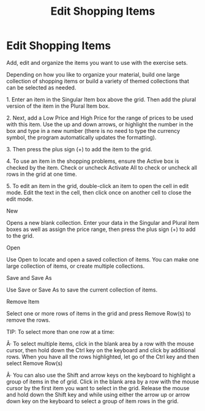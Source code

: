 ﻿---
title: Edit Shopping Items
category: reference
---

# Edit Shopping Items

Add, edit and organize the items you want to use with the exercise sets.

Depending on how you like to organize your material, build one large collection of shopping items or build a variety of themed collections that can be selected as needed.

1\. Enter an item in the Singular Item box above the grid. Then add the plural version of the item in the Plural Item box.

2\. Next, add a Low Price and High Price for the range of prices to be used with this item. Use the up and down arrows, or highlight the number in the box and type in a new number (there is no need to type the currency symbol, the program automatically updates the formatting).

3\. Then press the plus sign (+) to add the item to the grid.

4\. To use an item in the shopping problems, ensure the Active box is checked by the item. Check or uncheck Activate All to check or uncheck all rows in the grid at one time.

5\. To edit an item in the grid, double-click an item to open the cell in edit mode. Edit the text in the cell, then click once on another cell to close the edit mode.

New

Opens a new blank collection. Enter your data in the Singular and Plural item boxes as well as assign the price range, then press the plus sign (+) to add to the grid.

Open

Use Open to locate and open a saved collection of items. You can make one large collection of items, or create multiple collections.

Save and Save As

Use Save or Save As to save the current collection of items.

Remove Item

Select one or more rows of items in the grid and press Remove Row(s) to remove the rows.

TIP: To select more than one row at a time:

Â· To select multiple items, click in the blank area by a row with the mouse cursor, then hold down the Ctrl key on the keyboard and click by additional rows. When you have all the rows highlighted, let go of the Ctrl key and then select Remove Row(s)

Â· You can also use the Shift and arrow keys on the keyboard to highlight a group of items in the of grid. Click in the blank area by a row with the mouse cursor by the first item you want to select in the grid. Release the mouse and hold down the Shift key and while using either the arrow up or arrow down key on the keyboard to select a group of item rows in the grid.
